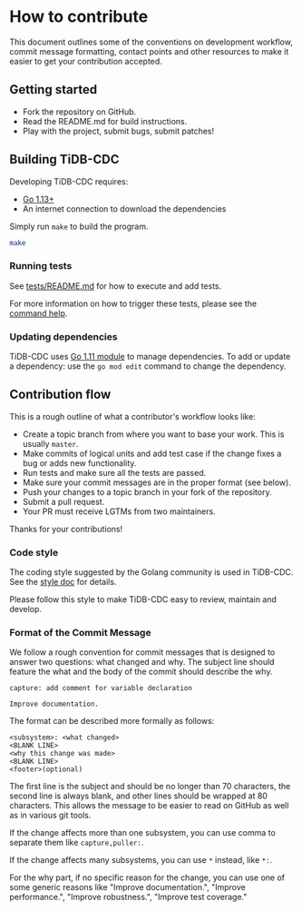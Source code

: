 # How to contribute

This document outlines some of the conventions on development workflow, commit
message formatting, contact points and other resources to make it easier to get
your contribution accepted.

## Getting started

- Fork the repository on GitHub.
- Read the README.md for build instructions.
- Play with the project, submit bugs, submit patches!

## Building TiDB-CDC

Developing TiDB-CDC requires:

* [Go 1.13+](http://golang.org/doc/code.html)
* An internet connection to download the dependencies

Simply run `make` to build the program.

```sh
make
```

### Running tests

See [tests/README.md](./tests/README.md) for how to execute and add tests.

For more information on how to trigger these tests, please see the [command help](./docs/ci/command.md).

### Updating dependencies

TiDB-CDC uses [Go 1.11 module](https://github.com/golang/go/wiki/Modules) to manage dependencies. To add or update a
dependency: use the `go mod edit` command to change the dependency.

## Contribution flow

This is a rough outline of what a contributor's workflow looks like:

- Create a topic branch from where you want to base your work. This is usually `master`.
- Make commits of logical units and add test case if the change fixes a bug or adds new functionality.
- Run tests and make sure all the tests are passed.
- Make sure your commit messages are in the proper format (see below).
- Push your changes to a topic branch in your fork of the repository.
- Submit a pull request.
- Your PR must receive LGTMs from two maintainers.

Thanks for your contributions!

### Code style

The coding style suggested by the Golang community is used in TiDB-CDC.
See the [style doc](https://github.com/golang/go/wiki/CodeReviewComments) for details.

Please follow this style to make TiDB-CDC easy to review, maintain and develop.

### Format of the Commit Message

We follow a rough convention for commit messages that is designed to answer two
questions: what changed and why. The subject line should feature the what and
the body of the commit should describe the why.

```
capture: add comment for variable declaration

Improve documentation.
```

The format can be described more formally as follows:

```
<subsystem>: <what changed>
<BLANK LINE>
<why this change was made>
<BLANK LINE>
<footer>(optional)
```

The first line is the subject and should be no longer than 70 characters, the
second line is always blank, and other lines should be wrapped at 80 characters.
This allows the message to be easier to read on GitHub as well as in various
git tools.

If the change affects more than one subsystem, you can use comma to separate them like `capture,puller:`.

If the change affects many subsystems, you can use ```*``` instead, like ```*:```.

For the why part, if no specific reason for the change,
you can use one of some generic reasons like "Improve documentation.",
"Improve performance.", "Improve robustness.", "Improve test coverage."
